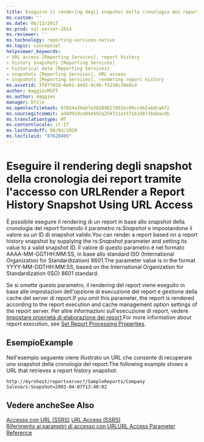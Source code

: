 ```yaml
---
title: Eseguire il rendering degli snapshot della cronologia dei report tramite l'accesso con URL | Microsoft Docs
ms.custom: ''
ms.date: 06/13/2017
ms.prod: sql-server-2014
ms.reviewer: ''
ms.technology: reporting-services-native
ms.topic: conceptual
helpviewer_keywords:
- URL access [Reporting Services], report history
- history snapshots [Reporting Services]
- historical data [Reporting Services]
- snapshots [Reporting Services], URL access
- snapshots [Reporting Services], rendering report history
ms.assetid: 3f87f82d-0e61-4492-9c4b-f5238c39e8cd
author: maggiesMSFT
ms.author: maggies
manager: kfile
ms.openlocfilehash: 67854a39ab7e38289627d03ac00cc4b2a6dca6f2
ms.sourcegitcommit: ad4d92dce894592a259721a1571b1d8736abacdb
ms.translationtype: MT
ms.contentlocale: it-IT
ms.lasthandoff: 08/04/2020
ms.locfileid: "87628495"
---
```

# <a name="render-a-report-history-snapshot-using-url-access"></a><span data-ttu-id="dcb0e-102">Eseguire il rendering degli snapshot della cronologia dei report tramite l'accesso con URL</span><span class="sxs-lookup"><span data-stu-id="dcb0e-102">Render a Report History Snapshot Using URL Access</span></span>
  <span data-ttu-id="dcb0e-103">È possibile eseguire il rendering di un report in base allo snapshot della cronologia del report fornendo il parametro *rs:Snapshot* e impostandone il valore su un ID di snapshot valido.</span><span class="sxs-lookup"><span data-stu-id="dcb0e-103">You can render a report based on a report history snapshot by supplying the *rs:Snapshot* parameter and setting its value to a valid snapshot ID.</span></span> <span data-ttu-id="dcb0e-104">Il valore di questo parametro è nel formato AAAA-MM-GGTHH:MM:SS, in base allo standard ISO (International Organization for Standardization) 8601.</span><span class="sxs-lookup"><span data-stu-id="dcb0e-104">The parameter value is in the format YYYY-MM-DDTHH:MM:SS, based on the International Organization for Standardization (ISO) 8601 standard.</span></span>  
  
 <span data-ttu-id="dcb0e-105">Se si omette questo parametro, il rendering del report viene eseguito in base alle impostazioni dell'opzione di esecuzione del report e gestione della cache del server di report.</span><span class="sxs-lookup"><span data-stu-id="dcb0e-105">If you omit this parameter, the report is rendered according to the report execution and cache management option settings of the report server.</span></span> <span data-ttu-id="dcb0e-106">Per altre informazioni sull'esecuzione di report, vedere [Impostare proprietà di elaborazione dei report](report-server/set-report-processing-properties.md).</span><span class="sxs-lookup"><span data-stu-id="dcb0e-106">For more information about report execution, see [Set Report Processing Properties](report-server/set-report-processing-properties.md).</span></span>  
  
## <a name="example"></a><span data-ttu-id="dcb0e-107">Esempio</span><span class="sxs-lookup"><span data-stu-id="dcb0e-107">Example</span></span>  
 <span data-ttu-id="dcb0e-108">Nell'esempio seguente viene illustrato un URL che consente di recuperare uno snapshot della cronologia del report:</span><span class="sxs-lookup"><span data-stu-id="dcb0e-108">The following example shows a URL that retrieves a report history snapshot:</span></span>  
  
```  
http://myrshost/reportserver?/SampleReports/Company Sales&rs:Snapshot=2003-04-07T13:40:02  
```  
  
## <a name="see-also"></a><span data-ttu-id="dcb0e-109">Vedere anche</span><span class="sxs-lookup"><span data-stu-id="dcb0e-109">See Also</span></span>  
 <span data-ttu-id="dcb0e-110">[Accesso con URL &#40;SSRS&#41;](url-access-ssrs.md) </span><span class="sxs-lookup"><span data-stu-id="dcb0e-110">[URL Access &#40;SSRS&#41;](url-access-ssrs.md) </span></span>  
 [<span data-ttu-id="dcb0e-111">Riferimento ai parametri di accesso con URL</span><span class="sxs-lookup"><span data-stu-id="dcb0e-111">URL Access Parameter Reference</span></span>](url-access-parameter-reference.md)  
  
  

